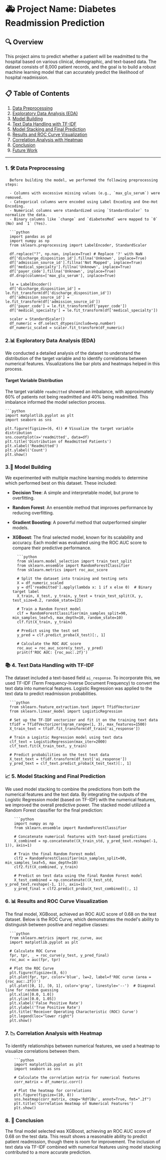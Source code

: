 # **🚑 Project Name: Diabetes Readmission Prediction**

## **🔍 Overview**
This project aims to predict whether a patient will be readmitted to the hospital based on various clinical, demographic, and text-based data. The dataset consists of 8,000 patient records, and the goal is to build a robust machine learning model that can accurately predict the likelihood of hospital readmission.

## **📋 Table of Contents**
1. [Data Preprocessing](#1-data-preprocessing)
2. [Exploratory Data Analysis (EDA)](#2-exploratory-data-analysis-eda)
3. [Model Building](#3-model-building)
4. [Text Data Handling with TF-IDF](#4-text-data-handling-with-tf-idf)
5. [Model Stacking and Final Prediction](#5-model-stacking-and-final-prediction)
6. [Results and ROC Curve Visualization](#6-results-and-roc-curve-visualization)
7. [Correlation Analysis with Heatmap](#7-correlation-analysis-with-heatmap)
8. [Conclusion](#8-conclusion)
9. [Future Work](#9-future-work)

---

### 1. **🛠️ Data Preprocessing**
      Before building the model, we performed the following preprocessing steps:
        
      - Columns with excessive missing values (e.g., `max_glu_serum`) were removed.
      - Categorical columns were encoded using Label Encoding and One-Hot Encoding.
      - Numerical columns were standardized using `StandardScaler` to normalize the data.
      - Binary columns like `change` and `diabetesMed` were mapped to `0` (No) and `1` (Yes).
      
      ```python
      import pandas as pd
      import numpy as np
      from sklearn.preprocessing import LabelEncoder, StandardScaler
      
      df.replace("?", np.nan, inplace=True) # Replace '?' with NaN
      df['discharge_disposition_id'].fillna('Unknown', inplace=True)
      df['admission_source_id'].fillna('Not Mapped', inplace=True)
      df['medical_specialty'].fillna('Unknown', inplace=True)
      df['payer_code'].fillna('Unknown', inplace=True)
      df.drop(columns=['max_glu_serum'], inplace=True)
      
      le = LabelEncoder()
      df['discharge_disposition_id'] = le.fit_transform(df['discharge_disposition_id'])
      df['admission_source_id'] = le.fit_transform(df['admission_source_id'])
      df['payer_code'] = le.fit_transform(df['payer_code'])
      df['medical_specialty'] = le.fit_transform(df['medical_specialty'])
      
      scaler = StandardScaler()
      df_numeric = df.select_dtypes(include=np.number)
      df_numeric_scaled = scaler.fit_transform(df_numeric)


### **2.📊  Exploratory Data Analysis (EDA)**
We conducted a detailed analysis of the dataset to understand the distribution of the target variable and to identify correlations between numerical features. Visualizations like bar plots and heatmaps helped in this process.

#### Target Variable Distribution
The target variable `readmitted` showed an imbalance, with approximately 60% of patients not being readmitted and 40% being readmitted. This imbalance informed the model selection process.

    ```python
    import matplotlib.pyplot as plt
    import seaborn as sns
    
    plt.figure(figsize=(6, 4)) # Visualize the target variable distribution
    sns.countplot(x='readmitted', data=df)
    plt.title('Distribution of Readmitted Patients')
    plt.xlabel('Readmitted')
    plt.ylabel('Count')
    plt.show()

### 3.🔧 Model Building
We experimented with multiple machine learning models to determine which performed best on this dataset. These included:
- **Decision Tree**: A simple and interpretable model, but prone to overfitting.
- **Random Forest**: An ensemble method that improves performance by reducing overfitting.
- **Gradient Boosting**: A powerful method that outperformed simpler models.
- **XGBoost**: The final selected model, known for its scalability and accuracy.
 Each model was evaluated using the ROC AUC score to compare their predictive performance.
        
        ```python
        from sklearn.model_selection import train_test_split
        from sklearn.ensemble import RandomForestClassifier
        from sklearn.metrics import roc_auc_score
        
        # Split the dataset into training and testing sets
        X = df_numeric_scaled
        y = df['readmitted'].apply(lambda x: 1 if x else 0)  # Binary target label
        X_train, X_test, y_train, y_test = train_test_split(X, y, test_size=0.2, random_state=123)
        
        # Train a Random Forest model
        clf = RandomForestClassifier(min_samples_split=90, min_samples_leaf=5, max_depth=10, random_state=10)
        clf.fit(X_train, y_train)
        
        # Predict using the test set
        y_pred = clf.predict_proba(X_test)[:, 1]
        
        # Calculate the ROC AUC score
        roc_auc = roc_auc_score(y_test, y_pred)
        print(f'ROC AUC: {roc_auc:.2f}')

### 📚 4. Text Data Handling with TF-IDF
The dataset included a text-based field `ai_response`. To incorporate this, we used TF-IDF (Term Frequency-Inverse Document Frequency) to convert the text data into numerical features. Logistic Regression was applied to the text data to predict readmission probabilities.
      
      ```python
      from sklearn.feature_extraction.text import TfidfVectorizer
      from sklearn.linear_model import LogisticRegression
      
      # Set up the TF-IDF vectorizer and fit it on the training text data
      tfidf = TfidfVectorizer(ngram_range=(1, 3), max_features=1500)
      X_train_text = tfidf.fit_transform(df_train['ai_response'])
      
      # Train a Logistic Regression model using text data
      clf_text = LogisticRegression(max_iter=2000)
      clf_text.fit(X_train_text, y_train)
      
      # Predict probabilities on the test text data
      X_test_text = tfidf.transform(df_test['ai_response'])
      y_pred_text = clf_text.predict_proba(X_test_text)[:, 1]

### 📈 5. Model Stacking and Final Prediction
We used model stacking to combine the predictions from both the numerical features and the text data. By integrating the outputs of the Logistic Regression model (based on TF-IDF) with the numerical features, we improved the overall predictive power.
The stacked model utilized a Random Forest classifier for the final prediction:
        
        ```python
        import numpy as np
        from sklearn.ensemble import RandomForestClassifier
        
        # Concatenate numerical features with text-based predictions
        X_combined = np.concatenate((X_train_std, y_pred_text.reshape(-1, 1)), axis=1)
        
        # Train the final Random Forest model
        clf2 = RandomForestClassifier(min_samples_split=90, min_samples_leaf=5, max_depth=10)
        clf2.fit(X_combined, y_train)
        
        # Predict on test data using the final Random Forest model
        X_test_combined = np.concatenate((X_test_std, y_pred_text.reshape(-1, 1)), axis=1)
        y_pred_final = clf2.predict_proba(X_test_combined)[:, 1]

### 6. 📊  Results and ROC Curve Visualization
The final model, XGBoost, achieved an ROC AUC score of 0.68 on the test dataset. Below is the ROC Curve, which demonstrates the model's ability to distinguish between positive and negative classes:
      
      ```python
      from sklearn.metrics import roc_curve, auc
      import matplotlib.pyplot as plt
      
      # Calculate ROC Curve
      fpr, tpr, _ = roc_curve(y_test, y_pred_final)
      roc_auc = auc(fpr, tpr)
      
      # Plot the ROC Curve
      plt.figure(figsize=(8, 6))
      plt.plot(fpr, tpr, color='blue', lw=2, label=f'ROC curve (area = {roc_auc:.2f})')
      plt.plot([0, 1], [0, 1], color='gray', linestyle='--')  # Diagonal line for random guessing
      plt.xlim([0.0, 1.0])
      plt.ylim([0.0, 1.05])
      plt.xlabel('False Positive Rate')
      plt.ylabel('True Positive Rate')
      plt.title('Receiver Operating Characteristic (ROC) Curve')
      plt.legend(loc="lower right")
      plt.show()

### 7. 📉 Correlation Analysis with Heatmap
To identify relationships between numerical features, we used a heatmap to visualize correlations between them.
        
        ```python
        import matplotlib.pyplot as plt
        import seaborn as sns
        
        # Calculate the correlation matrix for numerical features
        corr_matrix = df_numeric.corr()
        
        # Plot the heatmap for correlations
        plt.figure(figsize=(10, 8))
        sns.heatmap(corr_matrix, cmap='RdYlBu', annot=True, fmt=".2f")
        plt.title('Correlation Heatmap of Numerical Features')
        plt.show()

### 8. 📝  Conclusion
The final model selected was XGBoost, achieving an ROC AUC score of 0.68 on the test data. This result shows a reasonable ability to predict patient readmission, though there is room for improvement. The inclusion of text data via TF-IDF combined with numerical features using model stacking contributed to a more accurate prediction.
